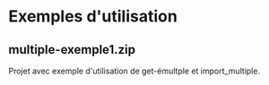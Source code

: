 # Exemples d'utilisation


## multiple-exemple1.zip

Projet avec exemple d'utilisation de get-émultple et import_multiple.
